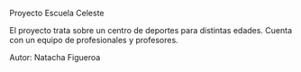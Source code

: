 Proyecto Escuela Celeste

El proyecto trata sobre un centro de deportes para distintas edades. Cuenta con un equipo de profesionales y profesores.

Autor: Natacha Figueroa